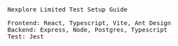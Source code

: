 <pre>
 Nexplore Limited Test Setup Guide

 Frontend: React, Typescript, Vite, Ant Design
 Backend: Express, Node, Postgres, Typescript
 Test: Jest
</pre>
